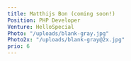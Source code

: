 ```yaml
---
title: Matthijs Bon (coming soon!)
Position: PHP Developer
Venture: HelloSpecial
Photo: "/uploads/blank-gray.jpg"
Photo2x: "/uploads/blank-gray@2x.jpg"
prio: 6
---
```


